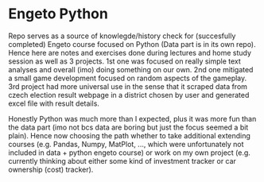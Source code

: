 <h1> Engeto Python </h1>

Repo serves as a source of knowlegde/history check for (succesfully completed) Engeto course focused on Python (Data part is in its own repo). Hence here are notes and exercises done during lectures and home study session as well as 3 projects.
1st one was focused on really simple text analyses and overall (imo) doing something on our own. 2nd one mitigated a small game development focused on random aspects of the gameplay. 3rd project had more universal use in the sense that
it scraped data from czech election result webpage in a district chosen by user and generated excel file with result details.

Honestly Python was much more than I expected, plus it was more fun than the data part (imo not bcs data are boring but just the focus seemed a bit plain). Hence now choosing the path whether to take additional extending courses (e.g. Pandas, 
Numpy, MatPlot, ..., which were unfortunately not included in data + python engeto course) or work on my own project (e.g. currently thinking about either some kind of investment tracker or car ownership (cost) tracker).
